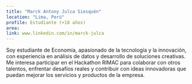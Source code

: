 ```yaml
---
title: "Marck Antony Julca Siesquén"
location: "Lima, Perú"
profile: Estudiante (+18 años)
area: 
link: www.linkedin.com/in/marck-julca
---
```


Soy estudiante de Economía, apasionado de la tecnología y la innovación, con experiencia en análisis de datos y desarrollo de soluciones creativas. Me interesa participar en el Hackathon RIMAC para colaborar con otros talentos, enfrentar desafíos reales y contribuir con ideas innovadoras que puedan mejorar los servicios y productos de la empresa.